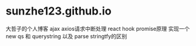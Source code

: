 # sunzhe123.github.io
大哲子的个人博客
ajax axios请求中断处理
react hook
promise原理
实现一个new
qs  和 querystring 以及 parse stringtfy的区别